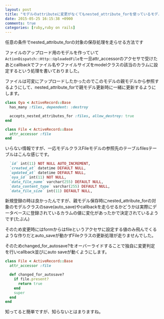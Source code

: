 ```yaml
---
layout: post
title: "モデルのattributeに変更がなくてもnested_attribute_forを使っているモデルでcallbackを発生させる"
date: 2015-05-25 16:15:38 +0900
comments: true
categories: [ruby,ruby on rails]
---
```


任意の条件でnested_attribute_forの対象の保存処理を走らせる方法です  
  
ファイルのアップロード用のモデルを作っていて`ActionDispatch::Http::UploadedFile`を一旦attr_accessorのアクセサで受けたあとcallbackでファイル名やファイルサイズをmodelクラスの該当のカラムに設定するという処理を書いておりました。  
  
ファイルは可変にアップロードしたかったのでこのモデルの親モデルから参照するようにして、nested_attribute_forで親モデル更新時に一緒に更新するようにします。

```ruby
class Oya < ActiveRecord::Base
  has_many :files, dependent: :destroy

  accepts_nested_attributes_for :files, allow_destroy: true
end
```


```ruby
class File < ActiveRecord::Base
  attr_accessor :file
end
```

<!-- more -->

いらない情報ですが、一応モデルクラスFileモデルの参照先のテーブルfilesテーブルはこんな感じです。
```ruby
  `id` int(11) NOT NULL AUTO_INCREMENT,
  `created_at` datetime DEFAULT NULL,
  `updated_at` datetime DEFAULT NULL,
  `oya_id` int(11) NOT NULL,
  `data_file_name` varchar(255) DEFAULT NULL,
  `data_content_type` varchar(255) DEFAULT NULL,
  `data_file_size` int(11) DEFAULT NULL,
```
  
新規登録の時は良かったんですが、親モデル保存時にnested_attribute_forの対象のモデルクラスのsave(auto_save)やcallbackを走らせるかどうかは実際にデータベースに登録されているカラムの値に変化があったかで決定されているようです(たぶん)  
  
そのため変更時にはformからはfileというアクセサに設定する値のみ飛んでくるような作りだとauto_saveが動かずFileクラスの更新処理が走りませんでした。  
  
そのためchanged_for_autosave?をオーバーライドすることで独自に変更判定を行いcallback並びにauto saveが動くようにします。  
  
```ruby
class File < ActiveRecord::Base
  attr_accessor :file

  def changed_for_autosave?
    if file.present?
      return true
    end
    super
  end
end
```
  
  
知ってると簡単ですが、知らないとはまりますね。
